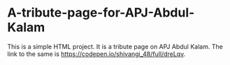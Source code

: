 # A-tribute-page-for-APJ-Abdul-Kalam
This is a simple HTML project. It is a tribute page on APJ Abdul Kalam.
The link to the same is https://codepen.io/shivangi_48/full/dreLqv.
